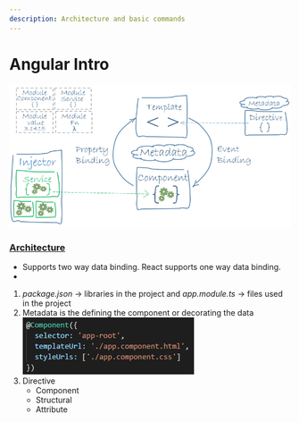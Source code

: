 ```yaml
---
description: Architecture and basic commands
---
```


# Angular Intro

![Architecture](<../.gitbook/assets/image (7) (1).png>)

### [Architecture](https://v2.angular.io/docs/ts/latest/guide/architecture.html)

* Supports two way data binding. React supports one way data binding.
*

1. _package.json_ -> libraries in the project and _app.module.ts_ -> files used in the project
2. Metadata is the defining the component or decorating the data![](<../.gitbook/assets/image (8).png>)
3. Directive&#x20;
   * Component&#x20;
   * Structural&#x20;
   * Attribute&#x20;
